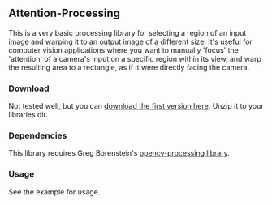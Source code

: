 ## Attention-Processing

This is a very basic processing library for selecting a region of an input image and warping it to an output image of a different size. It's useful for computer vision applications where you want to manually 'focus' the 'attention' of a camera's input on a specific region within its view, and warp the resulting area to a rectangle, as if it were directly facing the camera.

### Download
Not tested well, but you can [download the first version here](https://github.com/jmwohl/Attention-Processing/releases/download/0.1.0/Attention.zip). Unzip it to your libraries dir.

### Dependencies
This library requires Greg Borenstein's [opencv-processing library](https://github.com/atduskgreg/opencv-processing).

### Usage
See the example for usage.

